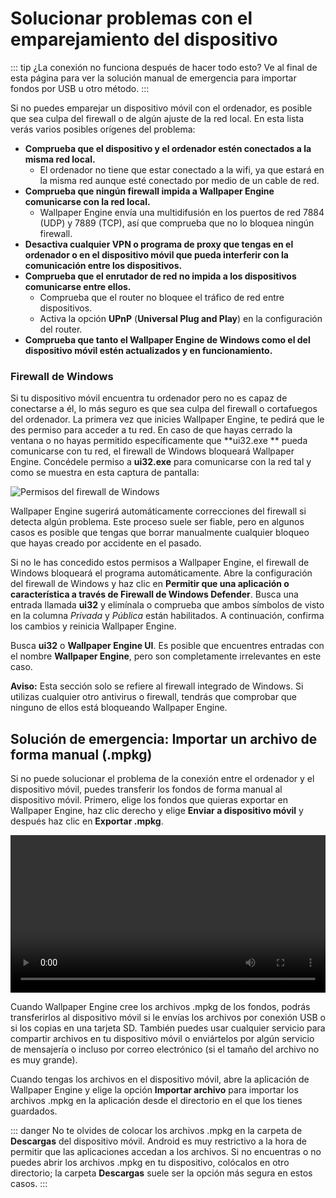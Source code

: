 # Solucionar problemas con el emparejamiento del dispositivo

::: tip
¿La conexión no funciona después de hacer todo esto? Ve al final de esta página para ver la solución manual de emergencia para importar fondos por USB u otro método.
:::

Si no puedes emparejar un dispositivo móvil con el ordenador, es posible que sea culpa del firewall o de algún ajuste de la red local. En esta lista verás varios posibles orígenes del problema:

* **Comprueba que el dispositivo y el ordenador estén conectados a la misma red local.**
  * El ordenador no tiene que estar conectado a la wifi, ya que estará en la misma red aunque esté conectado por medio de un cable de red.
* **Comprueba que ningún firewall impida a Wallpaper Engine comunicarse con la red local.**
  * Wallpaper Engine envía una multidifusión en los puertos de red 7884 (UDP) y 7889 (TCP), así que comprueba que no lo bloquea ningún firewall.
* **Desactiva cualquier VPN o programa de proxy que tengas en el ordenador o en el dispositivo móvil que pueda interferir con la comunicación entre los dispositivos.**
* **Comprueba que el enrutador de red no impida a los dispositivos comunicarse entre ellos.**
    * Comprueba que el router no bloquee el tráfico de red entre dispositivos.
    * Activa la opción **UPnP** (**Universal Plug and Play**) en la configuración del router.
* **Comprueba que tanto el Wallpaper Engine de Windows como el del dispositivo móvil estén actualizados y en funcionamiento.**

### Firewall de Windows

Si tu dispositivo móvil encuentra tu ordenador pero no es capaz de conectarse a él, lo más seguro es que sea culpa del firewall o cortafuegos del ordenador. La primera vez que inicies Wallpaper Engine, te pedirá que le des permiso para acceder a tu red. En caso de que hayas cerrado la ventana o no hayas permitido específicamente que **ui32.exe ** pueda comunicarse con tu red, el firewall de Windows bloqueará Wallpaper Engine. Concédele permiso a **ui32.exe** para comunicarse con la red tal y como se muestra en esta captura de pantalla:

![Permisos del firewall de Windows](/img/faq/windows_defender.png)

Wallpaper Engine sugerirá automáticamente correcciones del firewall si detecta algún problema. Este proceso suele ser fiable, pero en algunos casos es posible que tengas que borrar manualmente cualquier bloqueo que hayas creado por accidente en el pasado.

Si no le has concedido estos permisos a Wallpaper Engine, el firewall de Windows bloqueará el programa automáticamente. Abre la configuración del firewall de Windows y haz clic en **Permitir que una aplicación o característica a través de Firewall de Windows Defender**. Busca una entrada llamada **ui32** y elimínala o comprueba que ambos símbolos de visto en la columna *Privada* y *Pública* están habilitados. A continuación, confirma los cambios y reinicia Wallpaper Engine.

Busca **ui32** o **Wallpaper Engine UI**. Es posible que encuentres entradas con el nombre **Wallpaper Engine**, pero son completamente irrelevantes en este caso.

**Aviso:** Esta sección solo se refiere al firewall integrado de Windows. Si utilizas cualquier otro antivirus o firewall, tendrás que comprobar que ninguno de ellos está bloqueando Wallpaper Engine.

## Solución de emergencia: Importar un archivo de forma manual (.mpkg)

Si no puede solucionar el problema de la conexión entre el ordenador y el dispositivo móvil, puedes transferir los fondos de forma manual al dispositivo móvil. Primero, elige los fondos que quieras exportar en Wallpaper Engine, haz clic derecho y elige **Enviar a dispositivo móvil** y después haz clic en **Exportar .mpkg**.

<video width="100%" controls autoplay loop>
  <source src="/videos/mobile_export.mp4" type="video/mp4">
  Tu navegador no admite la etiqueta de vídeo.
</video>

Cuando Wallpaper Engine cree los archivos .mpkg de los fondos, podrás transferirlos al dispositivo móvil si le envías los archivos por conexión USB o si los copias en una tarjeta SD. También puedes usar cualquier servicio para compartir archivos en tu dispositivo móvil o enviártelos por algún servicio de mensajería o incluso por correo electrónico (si el tamaño del archivo no es muy grande).

Cuando tengas los archivos en el dispositivo móvil, abre la aplicación de Wallpaper Engine y elige la opción **Importar archivo** para importar los archivos .mpkg en la aplicación desde el directorio en el que los tienes guardados.

::: danger
No te olvides de colocar los archivos .mpkg en la carpeta de **Descargas** del dispositivo móvil. Android es muy restrictivo a la hora de permitir que las aplicaciones accedan a los archivos. Si no encuentras o no puedes abrir los archivos .mpkg en tu dispositivo, colócalos en otro directorio; la carpeta **Descargas** suele ser la opción más segura en estos casos.
:::